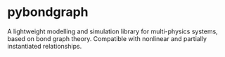 # pybondgraph
A lightweight modelling and simulation library for multi-physics systems, based on bond graph theory. Compatible with nonlinear and partially instantiated relationships.

